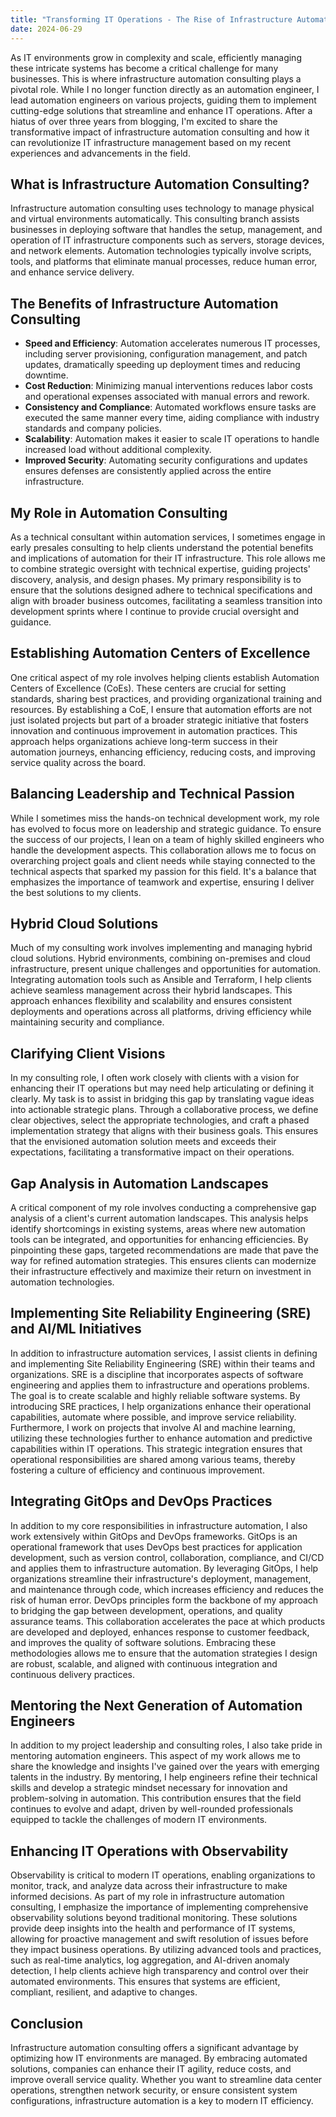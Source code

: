 ```yaml
---
title: "Transforming IT Operations - The Rise of Infrastructure Automation Consulting"
date: 2024-06-29
---
```

As IT environments grow in complexity and scale, efficiently managing these intricate systems has become a critical challenge for many businesses. This is where infrastructure automation consulting plays a pivotal role. While I no longer function directly as an automation engineer, I lead automation engineers on various projects, guiding them to implement cutting-edge solutions that streamline and enhance IT operations. After a hiatus of over three years from blogging, I'm excited to share the transformative impact of infrastructure automation consulting and how it can revolutionize IT infrastructure management based on my recent experiences and advancements in the field.

## What is Infrastructure Automation Consulting?

Infrastructure automation consulting uses technology to manage physical and virtual environments automatically. This consulting branch assists businesses in deploying software that handles the setup, management, and operation of IT infrastructure components such as servers, storage devices, and network elements. Automation technologies typically involve scripts, tools, and platforms that eliminate manual processes, reduce human error, and enhance service delivery.

## The Benefits of Infrastructure Automation Consulting

- **Speed and Efficiency**: Automation accelerates numerous IT processes, including server provisioning, configuration management, and patch updates, dramatically speeding up deployment times and reducing downtime.
- **Cost Reduction**: Minimizing manual interventions reduces labor costs and operational expenses associated with manual errors and rework.
- **Consistency and Compliance**: Automated workflows ensure tasks are executed the same manner every time, aiding compliance with industry standards and company policies.
- **Scalability**: Automation makes it easier to scale IT operations to handle increased load without additional complexity.
- **Improved Security**: Automating security configurations and updates ensures defenses are consistently applied across the entire infrastructure.

## My Role in Automation Consulting

As a technical consultant within automation services, I sometimes engage in early presales consulting to help clients understand the potential benefits and implications of automation for their IT infrastructure. This role allows me to combine strategic oversight with technical expertise, guiding projects' discovery, analysis, and design phases. My primary responsibility is to ensure that the solutions designed adhere to technical specifications and align with broader business outcomes, facilitating a seamless transition into development sprints where I continue to provide crucial oversight and guidance.

## Establishing Automation Centers of Excellence

One critical aspect of my role involves helping clients establish Automation Centers of Excellence (CoEs). These centers are crucial for setting standards, sharing best practices, and providing organizational training and resources. By establishing a CoE, I ensure that automation efforts are not just isolated projects but part of a broader strategic initiative that fosters innovation and continuous improvement in automation practices. This approach helps organizations achieve long-term success in their automation journeys, enhancing efficiency, reducing costs, and improving service quality across the board.

## Balancing Leadership and Technical Passion

While I sometimes miss the hands-on technical development work, my role has evolved to focus more on leadership and strategic guidance. To ensure the success of our projects, I lean on a team of highly skilled engineers who handle the development aspects. This collaboration allows me to focus on overarching project goals and client needs while staying connected to the technical aspects that sparked my passion for this field. It's a balance that emphasizes the importance of teamwork and expertise, ensuring I deliver the best solutions to my clients.

## Hybrid Cloud Solutions

Much of my consulting work involves implementing and managing hybrid cloud solutions. Hybrid environments, combining on-premises and cloud infrastructure, present unique challenges and opportunities for automation. Integrating automation tools such as Ansible and Terraform, I help clients achieve seamless management across their hybrid landscapes. This approach enhances flexibility and scalability and ensures consistent deployments and operations across all platforms, driving efficiency while maintaining security and compliance.

## Clarifying Client Visions

In my consulting role, I often work closely with clients with a vision for enhancing their IT operations but may need help articulating or defining it clearly. My task is to assist in bridging this gap by translating vague ideas into actionable strategic plans. Through a collaborative process, we define clear objectives, select the appropriate technologies, and craft a phased implementation strategy that aligns with their business goals. This ensures that the envisioned automation solution meets and exceeds their expectations, facilitating a transformative impact on their operations.

## Gap Analysis in Automation Landscapes

A critical component of my role involves conducting a comprehensive gap analysis of a client's current automation landscapes. This analysis helps identify shortcomings in existing systems, areas where new automation tools can be integrated, and opportunities for enhancing efficiencies. By pinpointing these gaps, targeted recommendations are made that pave the way for refined automation strategies. This ensures clients can modernize their infrastructure effectively and maximize their return on investment in automation technologies.

## Implementing Site Reliability Engineering (SRE) and AI/ML Initiatives

In addition to infrastructure automation services, I assist clients in defining and implementing Site Reliability Engineering (SRE) within their teams and organizations. SRE is a discipline that incorporates aspects of software engineering and applies them to infrastructure and operations problems. The goal is to create scalable and highly reliable software systems. By introducing SRE practices, I help organizations enhance their operational capabilities, automate where possible, and improve service reliability. Furthermore, I work on projects that involve AI and machine learning, utilizing these technologies further to enhance automation and predictive capabilities within IT operations. This strategic integration ensures that operational responsibilities are shared among various teams, thereby fostering a culture of efficiency and continuous improvement.

## Integrating GitOps and DevOps Practices

In addition to my core responsibilities in infrastructure automation, I also work extensively within GitOps and DevOps frameworks. GitOps is an operational framework that uses DevOps best practices for application development, such as version control, collaboration, compliance, and CI/CD and applies them to infrastructure automation. By leveraging GitOps, I help organizations streamline their infrastructure's deployment, management, and maintenance through code, which increases efficiency and reduces the risk of human error. DevOps principles form the backbone of my approach to bridging the gap between development, operations, and quality assurance teams. This collaboration accelerates the pace at which products are developed and deployed, enhances response to customer feedback, and improves the quality of software solutions. Embracing these methodologies allows me to ensure that the automation strategies I design are robust, scalable, and aligned with continuous integration and continuous delivery practices.

## Mentoring the Next Generation of Automation Engineers

In addition to my project leadership and consulting roles, I also take pride in mentoring automation engineers. This aspect of my work allows me to share the knowledge and insights I've gained over the years with emerging talents in the industry. By mentoring, I help engineers refine their technical skills and develop a strategic mindset necessary for innovation and problem-solving in automation. This contribution ensures that the field continues to evolve and adapt, driven by well-rounded professionals equipped to tackle the challenges of modern IT environments.

## Enhancing IT Operations with Observability

Observability is critical to modern IT operations, enabling organizations to monitor, track, and analyze data across their infrastructure to make informed decisions. As part of my role in infrastructure automation consulting, I emphasize the importance of implementing comprehensive observability solutions beyond traditional monitoring. These solutions provide deep insights into the health and performance of IT systems, allowing for proactive management and swift resolution of issues before they impact business operations. By utilizing advanced tools and practices, such as real-time analytics, log aggregation, and AI-driven anomaly detection, I help clients achieve high transparency and control over their automated environments. This ensures that systems are efficient, compliant, resilient, and adaptive to changes.

## Conclusion

Infrastructure automation consulting offers a significant advantage by optimizing how IT environments are managed. By embracing automated solutions, companies can enhance their IT agility, reduce costs, and improve overall service quality. Whether you want to streamline data center operations, strengthen network security, or ensure consistent system configurations, infrastructure automation is a key to modern IT efficiency.
